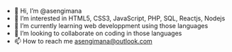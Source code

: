 - 👋 Hi, I’m @asengimana
- 👀 I’m interested in HTML5, CSS3, JavaScript, PHP, SQL, Reactjs, Nodejs
- 🌱 I’m currently learning web developpment using those languages
- 💞️ I’m looking to collaborate on coding in those languages
- 📫 How to reach me asengimana@outlook.com

<!---
asengimana/asengimana is a ✨ special ✨ repository because its `README.md` (this file) appears on your GitHub profile.
You can click the Preview link to take a look at your changes.
--->
